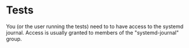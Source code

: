 # Tests

You (or the user running the tests) need to to have access to the systemd
journal. Access is usually granted to members of the "systemd-journal" group.
